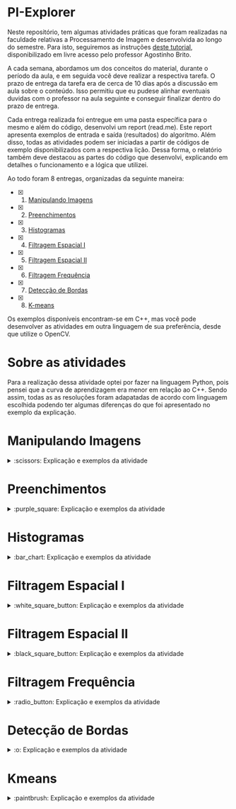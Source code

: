 # PI-Explorer

Neste repositório, tem algumas atividades práticas que foram realizadas na faculdade relativas a Processamento de Imagem e desenvolvida ao longo do semestre. Para isto, seguiremos as instruções [deste tutorial](https://agostinhobritojr.github.io/tutorial/pdi/), disponibilizado em livre acesso pelo professor Agostinho Brito.

A cada semana, abordamos um dos conceitos do material, durante o período da aula, e em seguida você deve realizar a respectiva tarefa. O prazo de entrega da tarefa era de cerca de 10 dias após a discussão em aula sobre o conteúdo. Isso permitiu que eu pudese alinhar eventuais duvidas com o professor na aula seguinte e conseguir finalizar dentro do prazo de entrega.

Cada entrega realizada foi entregue em uma pasta específica para o mesmo e além do código, desenvolvi um report (read.me). Este report apresenta exemplos de entrada e saída (resultados) do algoritmo. Além disso, todas as atividades podem ser iniciadas a partir de códigos de exemplo disponibilizados com a respectiva lição. Dessa forma, o relatório também deve destacou as partes do código que desenvolvi, explicando em detalhes o funcionamento e a lógica que utilizei.

Ao todo foram 8 entregas, organizadas da seguinte maneira:

- [x] 1. [Manipulando Imagens](#manipulando-imagens)
- [x] 2. [Preenchimentos](#preenchimentos)
- [x] 3. [Histogramas](#histogramas)
- [x] 4. [Filtragem Espacial I](#filtragem-espacial-i)
- [x] 5. [Filtragem Espacial II](#filtragem-espacial-ii)
- [x] 6. [Filtragem Frequência](#filtragem-frequência)
- [x] 7. [Detecção de Bordas](#detecção-de-bordas)
- [x] 8. [K-means](#kmeans)

Os exemplos disponíveis encontram-se em C++, mas você pode desenvolver as atividades em outra linguagem de sua preferência, desde que utilize o OpenCV. 

# Sobre as atividades
Para a realização dessa atividade optei por fazer na linguagem Python, pois pensei que a curva de aprendizagem era menor em relação ao C++. Sendo assim, todas as as resoluções foram adapatadas de acordo com linguagem escolhida podendo ter algumas diferenças do que foi apresentado no exemplo da explicação.

Manipulando Imagens
=================

<details>
  <summary>:scissors: Explicação e exemplos da atividade</summary><br />  
  
  Nessa atividade, há três exercícios: <b>pixels</b>, <b>regions</b> e <b>changeregions</b>
  
  1. No [Exemplo Pixels](ManipulandoImagens/pixels.py) é a atividade exemplo para aprender como resolver a atividade, alguns comandos foram adaptados de acordo com a linguagem Python.

  ---
  
  2. No [Exerecício de Regiões](ManipulandoImagens/regions.py) nesse exercício utilizei uma imagem pessoal da minha gata Haru, mas a imagem era muito grande, então criei a função `reduzir_imagem` apenas para reduzir o tamanho da imagem apresentada para poder ser visualizado. Tornando assim a imagem de tamanho **300X400**.

  ```bash
  def reduzir_imagem(imagem):
    porcetagem_escala = 10
    largura = int(imagem.shape[1] * porcetagem_escala / 100)
    altura = int(imagem.shape[0] * porcetagem_escala / 100)
    dimensao_imagem = (largura, altura)
    return cv.resize(imagem, dimensao_imagem, interpolation = cv.INTER_AREA)
  ```
  
  Para deixar a imagem negativa foi usado:
  ```bash
  255 - imagem_reduzida[p1_c:p1_a,p2_c:p2_a]
  ```

  E colocado na matiz do pyhton:
  ```bash
  imagem_reduzida[p1_c:p1_a,p2_c:p2_a]
  ```

  ### Exemplos de utilização

  Para testar o programa é só editar os paramêtros. Então P1 é composto por p1i e p1j, assim como P2 é composto por p2i e p2j, sendo implementados assim: regions(p1i,p1j, p2i,p2j)

  - Exemplo 1:
  ```bash
    regions(40,301,150,250)
  ```
  Saída:
  
  ![](Resources/Examples1/1.PNG)

  - Exemplo 2:
  ```bash
    regions(60,350,50,200)
  ```  
  Saída:
  
  ![](Resources/Examples1/2.PNG)

  - Exemplo 3:
  ```bash
    regions(105,200,80,130)
  ```  
  Saída:
  
  ![](Resources/Examples1/3.PNG)

  Basta tirar o comentário e comentar o próximo utilizando #
  ```bash
  regions(40,301,150,250) //Esse roda
  # regions(60,350,50,200) //Esse não
  ```
  ---
  
  3 - No [Exerecício de Troca de Regiões](ManipulandoImagens/changeregions.py)
  
   Primeiro verifica utiliza o `.shape` que permite pegar o tamnho da imagem inserida:
  
   ```bash
    (altura, largura) = imagem.shape[:2] # Como essa função pega 3 paramêtros e só utilizo os dois priemiros coloco [:2]
   ```
   <br/>
  
   Divido o valor da largura e altura pela metade para pegar um fatia da imagem:
  
   ```bash
    (p1m, p2m) = (largura // 2, altura // 2)
   ```
  
   Uso o `.copy()` para fazer uma cópia da imagem original
  
   ```bash
    imagem_1 = imagem.copy()
    imagem_2 = imagem.copy()
   ```
   ### Etapas de monstagem da imagem

   Posiciono dentro da imagem real a imagem cortada deixando na posição que deve ficar:

   ```bash
    imagem_1[:p1m,:p2m] = imagem[p1m:,p1m:]
   ```

   A `imagem_1` a saída mostra o primeiro quadrado da imagem cortada.

   ```bash
    cv.imshow("Trocar de Posicao a Imagem", imagem_1)
   ```
   Saída:
  
   ![](Resources/Examples1/4.PNG)

   Depois faz uma cópia dessa imagem e posiciona o próximo quadrado cortado ao lado, formando a parte de cima da imagem.

   ```bash
    imagem_top = imagem_1.copy()
    imagem_top[:p2m,p1m:] = imagem[p2m:,:p1m]
   ``` 
  A `imagem_top` formou a parte de cima com os dois recortes na posição certa.
  Com esse comando abaixo pode-se ver a imagem de saida:

  ```bash
    cv.imshow("Trocar de Posicao a Imagem", imagem_top)
  ```
  Saída:
  
  ![](Resources/Examples1/akali_cortada_top.PNG)

  Para a próxima etapa fiz uma cópia da imagem pronta da parte de cima e uni com a imagem recortada do lado esquerdo montando uma imagem com 3 quadrados nas suas respectivas posições.

  ```bash
    imagem_tres_quadros = imagem_top.copy()
    imagem_tres_quadros[p2m:,:p1m] = imagem[:p2m,p1m:]
  ```
  
  Se colocar para imprimir o `imagem_tres_quadros` monta a imagem dos 3 quadrados em suas devidas posições.
 
  ```bash
    cv.imshow("Trocar de Posicao a Imagem", imagem_tres_quadros)
  ```
  Saída:
  
  ![](Resources/Examples1/akali_cortada_tres_parte.PNG)

  Para finalizar e apresentar a imagem correta copiei a imagem com os 3 quadrados e adicionei o último quadrado na imagem.

  ### Exemplo de utilização

  - Exemplo:
  Para apresentar a imagem correta toda recortada e seus quadrados nas respoectrivas posições utiliza-se esse comando.
 
  ```bash
    cv.imshow("Trocar de Posicao a Imagem", imagem_complete)
  ```
  Saída:
  
  ![](Resources/Examples1/akali_cortada_completa.PNG)
</details>

Preenchimentos
=================

<details>
  <summary>:purple_square: Explicação e exemplos da atividade</summary><br />  
  
  Nessa atividade, há três exercícios: <b>labeling</b>, <b>labeling_ex1</b> e <b>labeling_ex2</b>
  
  1. No [Exemplo de Preenchimento](Preenchimentos/labeling.py) é a atividade exemplo para aprender como resolver a atividade, alguns comandos foram adaptados de acordo com a linguagem Python.

   Para converter as cores da imagem utilizei o `cvtColor` e para definir os tons de cinza adicionei a propriedade de cor `cv.COLOR_BGR2GRAY`:

   ```bash
    imagem = cv.cvtColor(imagem, cv.COLOR_BGR2GRAY)
   ```

   Usei o `.shape` para pegar o tamanho da imagem em largura e altura:

   ```bash
     (width, height) = imagem.shape[:2]
   ```
  
   Criei um contador de número de objetos e iniciei zerado:
  
   ```bash
     nobjetos = 0
   ```
    
   Para usar o `floodFill` necessita criar uma máscara da imagem, que é definida nessa linha:
  
   ```bash
     mascara = np.zeros((height + 2, width + 2), np.uint8)
   ```
  
   Para poder identificar quantos pixels são claros (pixel de cor 255) criei uma recursividade que utiliza o tamanho da imagem para identificar a quantidade de pixels e toda vez que encontrar um pixel da cor 255 adiciona no contador que encontrou um objeto novo e no `floodFill` vai rotulando os objetos da imagem:

  ```bash
    for i in range(0, height):
      for j in range(0, width):
        if imagem[i,j] == 255:
          #achou um objeto
          nobjetos = nobjetos + 1

          # preenche o objeto com o contador
          cv.floodFill(imagem, mascara, (j,i), nobjetos)
   ```

   Utilizei o `equalizeHist` na imagem para melhorar a identificação da rotulação:
  
   ```bash
     realce = cv.equalizeHist(imagem)
   ```
   Se executar o comando abaixo pode-se ver a imagem normal em tons de cinza e a imagem com realce para identificar a rotulação:
  
   ```bash
     cv.imshow('Imagem', imagem)
     cv.imshow('Realce', realce)
   ```

   Saída:
    
   ![](Resources/Examples2/atividade%201%20%20-%202.PNG)
  
   Ao finalizar grava a imagem nova rotulada:
  
   ```bash
     cv.imwrite("labeling.png", imagem)
   ```  
  
   Saída:

   ![](labeling.png)
  
  ---
  
   2. No [Atividade de Preenchimento 1](Preenchimentos/labeling_ex1.py) é para limitar se uma imagem tem mais de 255 objetos, pois torna o processo de rotulação mais lento.

   Para resolver esse problema utilizei o contador de objetos e limitei em um if se o número for menor ou igual a 255 aceita fazer a rotulação se não adiciona `True` na flag `erro`:
   
   ```bash
     for i in range(0, height):
      for j in range(0, width):
        if imagem[i,j] == 255:
          #achou um objeto
          nobjetos = nobjetos + 1

          if nobjetos <= 255:
            # preenche o objeto com o contador
            cv.floodFill(imagem, mascara, (j,i), nobjetos)
          else:  
            erro = True
   ```
   
   Então se a imagem tiver mais que 255 objetos aparece um erro no console, se não aparece a nova imagem rotulada:

   ```bash
     if erro is not True:
       print('width: ', width)
       print('height: ', height)

       # Numero de objetos está errado. Conta pixels 255 e não as bolhas em si
       print('Total de bolhas: ', nobjetos)

       realce = cv.equalizeHist(imagem)
       cv.imshow('Imagem', imagem)
       cv.imshow('Realce', realce)
                            
       #Salva imagem                     
       cv.imwrite("doble_labeling.png", imagem)
     else:
       print('Imagem possui mais de 255 objetos, dificulta a rotulacao. Por favor selecione outra imagem com menos objetos.')
   ```
   Se o número de objetos é MAIOR que 255.

   Saída:

   ![](Resources/Examples2/atividade%201.PNG)
                            
   Se o número de objetos é MENOR que 255, salva imagem como `doble_labeling.png`.                            
   Saída:

   ![](doble_labeling.png)       
                            
   ---
   
   3. No [Atividade de Preenchimento 2](Preenchimentos/labeling_ex2.py) é aprimorar o algoritmo de contagem apresentado para:
      3.1. Identificar regiões com ou sem buracos internos que existam na cena;
      3.2. Assumir que objetos com mais de um buraco podem existir;
      3.3. Inclua suporte no algoritmo para não contar bolhas que tocam as bordas da imagem;
      3.4. Não se pode presumir, a priori, que elas tenham buracos ou não.

   Para o item 3.1 peguei o inverso da cor:
   
   ```bash
     #inverso da cor
     imagem = 255 - imagem
   ```
   Saída:
                            
   ![](Resources/Examples2/Imagem%20com%20cor%20invertida.PNG)   
   
   Defini que tudo que fosse fundo mudasse para preto, deixando apenas os buracos brancos de dentro das bolhas:
   
   ```bash
     for i in range(0, height):
        for j in range(0, width):
          if any(imagem[i,j] == [255,255,255]):
            #achou um objeto
            nobjetos = nobjetos + 1

            # preenche o objeto com o contador
            cv.floodFill(imagem, mascara, (0,0), nobjetos)
   ```
   Saída:
    
   ![](Resources/Examples2/atividade%202.PNG)  
   
</details>

Histogramas
=================
  
<details>
  <summary>:bar_chart: Explicação e exemplos da atividade</summary><br/>
  
  Nessa atividade, há três exercícios: <b>histogram</b>, <b>equalize</b> e <b>motiondetector</b><br/>
  
  1. No [Histograma](Histogramas/histogram.py) é uma atividade exemplo para capturar uma imagem colorida pela camera e convertendo identificando o RGB e fazer um histograma de cada cor.
  
  
  O `nbins` é o tamanho do vetor do histograma no caso defini como 128 para ter uma visualização melhor do histograma. O `histRange` colocasse o valor máximo e mínimo de faixa de cor que vai usar, no caso vai de 0 (zero) até 255.
  
  ```bash
    nbins = 128
    histRange = [0, 255]
  ```
  
  Abre uma conexão com a câmera da posição 0 e verifica se está vindo imagem, caso não venha aparece um retorno no console e sai do programa.

  ```bash
    cap = cv2.VideoCapture(0)

    if not cap.isOpened():
      print("camera indisponiveis")
      return
  ```
  Definir o tamanho da imagem capturada pela câmera com as propridades do OpenCV: `cv2.CAP_PROP_FRAME_WIDTH` e `cv2.CAP_PROP_FRAME_HEIGHT`, no caso largura é 640 e a altura 480
  
  ```bash
    cap.set(cv2.CAP_PROP_FRAME_WIDTH, 640)
    cap.set(cv2.CAP_PROP_FRAME_HEIGHT, 480)
    width = cap.get(cv2.CAP_PROP_FRAME_WIDTH)
    height = cap.get(cv2.CAP_PROP_FRAME_HEIGHT)
  ```
  Abaixo como se defini o tamanho dos histogramas para cada cnal de cor, como se usa o `np.zero` defini-se a tipagem dos dados para pegar 8bits.
  
  ```bash
    histImgR = np.zeros((histh, histw, 3), dtype="uint8")
    histImgG = np.zeros((histh, histw, 3), dtype="uint8")
    histImgB = np.zeros((histh, histw, 3), dtype="uint8")
  ```
  
  Enquanto tiver captando imagem a cada frame lido `ret, frame = cap.read()` é separado em planos para serem analisados e gerado um histograma de cor daquela imagem captada, para isso se utiliza o `.split` para melhor separação das cores detectadas na captura. E passado os valores calculados de cada cor RGB para o `.calcHist` do OpenCV para gerar um histograma ainda não normalizado.
  
  ```bash
    while(True):
    ret, frame = cap.read()

    planes = cv2.split(frame)

    histR = cv2.calcHist(planes[0], [1], None, [nbins], histRange)
    histG = cv2.calcHist(planes[1], [1], None, [nbins], histRange)
    histB = cv2.calcHist(planes[2], [1], None, [nbins], histRange)
  ```
  
  A cada histograma é normalizado uma faixa de valores de zero até a quantidade máxima de linhas das imagens analisadas para pegar os pontos do menor ao maior daquela faixa de cor. Assim poder desenhar no histograma esses dados encontrados.
  
  ```bash
    cv2.normalize(histR, histR, 0, histImgR.shape[1], cv2.NORM_MINMAX, -1)
    cv2.normalize(histG, histG, 0, histImgG.shape[1], cv2.NORM_MINMAX, -1)
    cv2.normalize(histB, histB, 0, histImgB.shape[1], cv2.NORM_MINMAX, -1)
  ```
  
  Depois de normalizado para desenhar o histograma usamos uma função do OpenCV `.line` que desenha as linhas do histograma, faz uma cópia dessa informação dentro da imagem com o `.copy`, como não consegui colcoar dentro da imagem usei o `.rectangle` para desenhar um retangulo com a informação do histograma em três janelas diferentes.
  
  ```bash
    histImgR = np.zeros((histh, histw, 3), dtype="uint8")
    histImgG = np.zeros((histh, histw, 3), dtype="uint8")
    histImgB = np.zeros((histh, histw, 3), dtype="uint8")

    for i in range(nbins):
      cv2.line(histImgR, (i, histh),
               (i, histh - round(histR[i][0])), [0, 0, 255], 1, 8, 0)
      cv2.line(histImgG, (i, histh),
               (i,  histh - round(histG[i][0])), [0, 255, 0], 1, 8, 0)
      cv2.line(histImgB, (i, histh),
               (i,  histh - round(histB[i][0])), [255, 0, 0], 1, 8, 0)

    imgR = histImgR.copy()
    imgG = histImgG.copy()
    imgB = histImgB.copy()

    cv2.rectangle(imgR, (0, 0), (nbins, histh),  [0, 0, 255])
    cv2.rectangle(imgG, (0, histh), (nbins, histh),  [0, 255, 0])
    cv2.rectangle(imgB, (0, 2*histh), (nbins, histh),  [255, 0, 0])

    cv2.imshow('Hist. Verm.', imgR)
    cv2.imshow('Hist. Verde', imgG)
    cv2.imshow('Hist. Azul', imgB)
    cv2.imshow('Imagem', frame)
  ```
  Abaixo o retorno de como ficou a imagem capturada pela câmera e seus histogramas.
  
  Saída:
    
   ![](Resources/histogram_examples/exemplo%201.PNG)
  
    
   ![](Resources/histogram_examples/exemplo%202.PNG)

  ---
  
  2. No [Equalizador](Histogramas/equalize.py) se converte para tons de cinza a imagem e demonstra a imagem obtida pela camera e a imagem equalizada com os seus devidos equalizadores.
  
  Para essa atividade a parte inicial foi utilizado a anterior. Então, defnição do tamanho de vetor, range utilizado, captura de imgem, tamanho da imagem capturada, looping enquanto o programa roda permanece o mesmo.

  O que muda como é analisada as imagens capturadas. O frame analisado transformei para escala de cinza `cv2.COLOR_BGR2GRAY`.

  ```bash
    _, frame = cap.read()
    frame = cv2.cvtColor(frame, cv2.COLOR_BGR2GRAY)
  ```
  
   Com imagem capturada gerei uma equalização dela atrovés do `.equalizeHist` do próprio OpenCV, depois gerei histograma `imgFrame` para imagem normal `frame` e um histograma para imagem equalizada `img` e presentei a imagem tmbém equalizada `equalizedFrame`.
  
  ```bash
    equalizedFrame = cv2.equalizeHist(frame)

    equalizedHist = cv2.calcHist(equalizedFrame, [0], None, [nbins], histRange)
    frameHist = cv2.calcHist(frame, [0], None, [nbins], histRange)

    histImg = np.zeros((histh, histw), dtype="uint8")
    histFrame = np.zeros((histh, histw), dtype="uint8")

    cv2.normalize(equalizedHist, equalizedHist, 0,
                  histImg.shape[1], cv2.NORM_MINMAX, -1)
    cv2.normalize(frameHist, frameHist, 0,
                  histFrame.shape[1], cv2.NORM_MINMAX, -1)

    for i in range(nbins):
      cv2.line(histImg, (i, histh),
               (i, histh - round(equalizedHist[i][0])), [255], 1, 8, 0)
      cv2.line(histFrame, (i, histh),
               (i, histh - round(frameHist[i][0])), [255], 1, 8, 0)

    img = histImg.copy()
    imgFrame = histFrame.copy()

    cv2.rectangle(img, (0, 0), (nbins, histh), [0])
    cv2.rectangle(imgFrame, (0, 0), (nbins, histh), [0])

    cv2.imshow('equalizedHist', img)
    cv2.imshow('equalized', equalizedFrame)

    cv2.imshow('frameHist', imgFrame)
    cv2.imshow('frame', frame)
  ```
  Ao final apresentei a esquerda a imagem normal capturada e a direita imagem após a equalização com os seus devidos histogramas no retangulo a direita acima de cada uma delas.
  
  Saída:
    
   ![](Resources/histogram_examples/equalized_example.PNG)
  
  ---
  
  3. No [Detector de Movimento](Histogramas/motiondetector.py) continua calculando o histograma da imagem, no caso deixei a imagem em tons de cinza, e comparando com o último histograma calculado  Quando o calculo tem diferença entre um limiar pré-estabelecido, ative um alarme, no caso é uma frase no console `ALERTA: MOVIMENTO DETECTADO!`.
  
  As declarções iniciais são iguais as outras atividades e a imagem capturada converto para tons de cinza:
 
  ```bash
    nbins = 128
    histRange = [0, 255]

    cap = cv2.VideoCapture(0)

    if not cap.isOpened():
      print("Could not open video device")
      return

    cap.set(cv2.CAP_PROP_FRAME_WIDTH, 640)
    cap.set(cv2.CAP_PROP_FRAME_HEIGHT, 480)
    width = cap.get(cv2.CAP_PROP_FRAME_WIDTH)
    height = cap.get(cv2.CAP_PROP_FRAME_HEIGHT)

    print(f"largura = {width}")
    print(f"altura = {height}")

    histw = nbins
    histh = nbins // 2

    old_frame = cv2.cvtColor(cap.read()[1], cv2.COLOR_BGR2GRAY)
  ```
  O limite definido foi de 1000. E a partir da primeira interação entra no looping. Calcula o histograma do frame atual(`current_frameHist`) e do antigo (`old_frameHist`).
Para comparar os histogramas foi usado uma função própria do OpenCV o `.compareHist` usando o calculo de Kullback-Leibler `cv2.HISTCMP_KL_DIV` que fica registrado na variável `result`.
  
  ```bash
  max_difference = 1000
  old_result = None

  first_iteration = True

  while(True):
    current_frame = cv2.cvtColor(cap.read()[1], cv2.COLOR_BGR2GRAY)

    current_frameHist = cv2.calcHist(current_frame, [0], None, [nbins], histRange)
    old_frameHist = cv2.calcHist(old_frame, [0], None, [nbins], histRange)

    result = cv2.compareHist(current_frameHist, old_frameHist, cv2.HISTCMP_KL_DIV)
  ```
  
  Enquanto o `old_result` não existir mantem o mesmo valor que tiver em `result`. Para calcular a diferença (`difference`) usa a função do python `abs` para nunca ter valores negativos e voltar tipo número. Se a diferença for maior que o limite definido aparecer um alerta no console de movimento detectado e apresenta o vídeo da captura da câmera.
 
  ```bash
    if not old_result:
      old_result = result

    difference = abs(result - old_result)

    if difference > max_difference:
      print(f"movement detected: {result} - difference: {difference} - max_difference: {max_difference}")
      print(f"ALERTA: MOVIMENTO DETECTADO!")

    cv2.imshow('frame', current_frame)

    if cv2.waitKey(1) & 0xFF == ord('q'):
      break

    old_frame = current_frame
    old_result = result
  ```
  
  Quando o objeto se mexe, no console apresenta que deu diferença e aparece o alerta de movimento.
  
  Saída:
    
   ![](Resources/histogram_examples/Exemplo_movimento.gif)
  
  
   ![](Resources/histogram_examples/motiondetector.PNG)
  
   [Video MP4 do programa rodando](Resources/histogram_examples/Exemplo_movimento.mp4)
  
</details>

Filtragem Espacial I
=================
  
<details>
<summary> :white_square_button: Explicação e exemplos da atividade</summary>
  
  1. No [Filtragem Espacial I](FiltragemEspacial1/filtragemespacial.py) adiciona filtros sobre a imagem capturada, sendo eles: *media, gauss, horizontl, vertical, laplacian*.
  Esses filtros já vem definidos em variáveis de mesmo.
  
  ```bash
    def main():
      media = [0.1111, 0.1111, 0.1111, 0.1111, 0.1111, 0.1111, 0.1111, 0.1111, 0.1111]
      gauss = [0.0625, 0.125,  0.0625, 0.125, 0.25, 0.125,  0.0625, 0.125,  0.0625]
      horizontal = [-1, 0, 1, -2, 0, 2, -1, 0, 1]
      vertical = [-1, -2, -1, 0, 0, 0, 1, 2, 1]
      laplacian = [0, -1, 0, -1, 4, -1, 0, -1, 0]
      boost = [0, -1, 0, -1, 5.2, -1, 0, -1, 0]
      frameFiltered = np.zeros((3, 3))
      result = np.zeros((3, 3))
  ```
  
  Após definição desses filtros, abre a conexão com a câmera, testa se funcionou, defini o tamanho da captura. Uma máscara é criada com os parâmetros definidos para o array de `media` com formato 3 por 3. Definimos o `absolute` como `True` para ser usado em um dos filtros. Se a captura está funcionando entra no looping.
  
   ```bash
    cap = cv2.VideoCapture(0)

    if not cap.isOpened():
      print("Could not open video device")
      return

    cap.set(cv2.CAP_PROP_FRAME_WIDTH, 640)
    cap.set(cv2.CAP_PROP_FRAME_HEIGHT, 480)

    mask = np.reshape(media, (3, 3))

    absolute = True

    while(True):
 ```

Dentro do while pega o frame da captura e transforma para tons de cinza. Mostra uma tela da imagem capturada original, usa a mesma captura que está `framegray` uso o `.flip` para inverter a imagem, transformamos para 32 bits em float com `.float32` do Python na variável `frame32f`. Na variável `frameFiltered` utilizei um método do OpenCV chamado `.filter2D` que faz com que a imagem que está sendo usada passe para kernel e crie um filtro linear sobre ela, interpolando valores de pixels discrepantes de acordo com o modo de borda especificado.
  
 ```bash
    while(True):
      ret, frame = cap.read()

      framegray = cv2.cvtColor(frame, cv2.COLOR_BGR2GRAY)

      cv2.imshow("original", framegray)

      framegray = cv2.flip(framegray, 1)

      frame32f = np.float32(framegray)
      frameFiltered = cv2.filter2D(frame32f, cv2.CV_32F, mask, anchor=(1, 1), delta=0)
  ```
  Se o `absolute` for verdadeiro converto o valor do `frameFiltered` com o `.abs` do np para converter os valores em positivos. O `result` recebe os valores de `frameFiltered` limitados a 8bits com o `.unit8` que vai até 255 máximo. E apresento o retorno de result.
  
  ```bash
      if absolute:
        frameFiltered = np.abs(frameFiltered)

      result = np.uint8(frameFiltered)

      cv2.imshow("filtroespacial", result)

  ```
  Na tela de nome `filtroespacial` conforme a tecla que aperta apresenta um filtro sobre a imagem capturada: * a = absolute, m = mask, g = gauss, h = horizontal, v = vertical, l = laplacian e b = boost *.
  
  ```bash
      key = cv2.waitKey(10)

      if key != -1:
        key = chr(key)

      if key == '\x1b':
        break

      if key == 'a':
        absolute = not absolute
      elif key == 'm':
        mask = np.reshape(media, (3, 3))
        print(mask)
      elif key == 'g':
        mask = np.reshape(gauss, (3, 3))
        print(mask)
      elif key == 'h':
        mask = np.reshape(horizontal, (3, 3))
        print(mask)
      elif key == 'v':
        mask = np.reshape(vertical, (3, 3))
        print(mask)
      elif key == 'l':
        mask = np.reshape(laplacian, (3, 3))
        print(mask)
      elif key == 'b':
        mask = np.reshape(boost, (3, 3))
        print(mask)

      if cv2.waitKey(1) & 0xFF == ord('q'):
        break 

    cv2.waitKey()
  ```
  
  Retorno da imagem **gauss**.
  
  Saída:
    
   ![](Resources/filtragem_espacial_i_examples/1.PNG)
  
  Retorno do Filtro **absolute**.
  
  Saída:
  
   ![](Resources/filtragem_espacial_i_examples/a.PNG)
  
  Retorno do Filtro **boost**.
  Saída:
  
   ![](Resources/filtragem_espacial_i_examples/b.PNG)
  
  Retorno do Filtro horizontal.
  
  Saída:
  
   ![](Resources/filtragem_espacial_i_examples/h.PNG)
  
  Retorno do Filtro **laplacian**.
  
  Saída:
  
   ![](Resources/filtragem_espacial_i_examples/l.PNG)
  
  Retorno do Filtro **mask**.
  
  Saída:
  
   ![](Resources/filtragem_espacial_i_examples/m.PNG)
  
  Retorno do Filtro **vertical**.
  
  Saída:
  
   ![](Resources/filtragem_espacial_i_examples/v.PNG)
 
  
  ---
  
  2. No [Laplaciano do gaussiano](FiltragemEspacial1/laplgauss.py) tem que se adicionar mais um efeito misturando dois dos calculos em um mesmo filtro, sendo os calculos:  *laplaciano do gaussian de imagem capturada*.
  
  Foi realizado uma concatenação dos dois calculos, fazendo o laplaciano sobre gauss, usando o `.concatenate` do próprio np. O usuário que clicar: *t = laplaciano do gaussian*. 
  
  ```bash
    elif key == 't':
      mask = np.float32(np.concatenate((np.reshape(gauss, (3, 3)), np.reshape(laplacian, (3, 3)))))
      print(mask)
  ```
  
  Foi usado outro objeto par visualizar melhor o novo filtro combinado.

  Saída:
    
  ![](Resources/filtragem_espacial_i_examples/t.PNG)
  
  Se compararmos os filtros separados:
  
   Retorno da imagem **gauss**.
  
  Saída:
    
  ![](Resources/filtragem_espacial_i_examples/1.PNG)

  Retorno do Filtro **laplacian**.
  
  Saída:
  
  ![](Resources/filtragem_espacial_i_examples/l.PNG)
  

O novo filtro ele pega bordas da imagem e o lapaciano trata pontos dessas bordas para melhor visualização. Pondendo visualizar os constornos dos objetos dentro da imagem.

   Saída:
    
   ![](Resources/filtragem_espacial_i_examples/t.PNG)
  
</details>
  
Filtragem Espacial II
=================
  
<details>
<summary>:black_square_button: Explicação e exemplos da atividade</summary>

Nessa atividade, há três exercícios: <b>addweighted</b>, <b>tiltshift</b> e <b>tiltshiftvideo</b><br/>
  
  1. No [Add Weighted](FiltragemEspacial2/addweighted.py) é uma atividade exemplo de Addweighted que é um combinação linear de duas imagens f0(x,y) e f1(x,y) (plano do foco da imagem). O programa abaixo fará o calculo da combinação linear fornecendo duas saídas. Para o controle de Alpha que é o blend usa-se o `addWeighted` do próprio OpenCV para fazer o cálculo linear que dá o efeito de sobreposição com desfoque e para o Scanline no controle de line define-se o tamanho limiteda imagem sobreposta até que posição dá para aumentar e diminuir.
  
```bash
  image1 = cv2.imread("Resources/blend1.jpg")
  image2 = cv2.imread("Resources/blend2.jpg")
  imageTop = image2.copy()

  if type(image1).__module__ != "numpy":
      print("Arquivo não encontrado")

  if type(image2).__module__ != "numpy":
      print("Arquivo não encontrado")

  alfa = 0.0
  alfa_slider = 0
  alfa_slider_max = 100
  top_slider = 0
  top_slider_max = 100
  TrackbarName = ''


  def on_trackbar_blend(param):
      global alfa_slider
      global alfa

      alfa_slider = param
      alfa = alfa_slider/alfa_slider_max
      blended = cv2.addWeighted(image1, 1-alfa, imageTop, alfa, 0.0)
      cv2.imshow("addweighted", blended)


  def on_trackbar_line(top_slider):
      global imageTop

      imageTop = image1.copy()
      limit = top_slider*255//100
      if limit > 0:
          imageTop[:limit] = image2[:limit]
          cv2.imshow("addweighted", imageTop)

      on_trackbar_blend(alfa_slider)


  def main():
      cv2.namedWindow("addweighted", 1)

      TrackbarName = "Alpha x {0}".format(alfa_slider_max)
      cv2.createTrackbar(TrackbarName, "addweighted", alfa_slider,
                         alfa_slider_max, lambda x: on_trackbar_blend(x))
      on_trackbar_blend(alfa_slider)

      TrackbarName = "Scanline x {0}".format(top_slider_max)
      cv2.createTrackbar(TrackbarName, "addweighted", top_slider,
                         top_slider_max, lambda x: on_trackbar_line(x))
      on_trackbar_line(top_slider)

      cv2.waitKey()
```
    O resultado da combinação vai gerar uma janela com duas barras de controle `on_trackbar_blend` e `on_trackbar_line`, sendo uma para regular o valor alpha que altera o distânciamento do foco da imagem da sua projeção e o outro controle é a região a ser copiada da entrada da composição com o objetivo de não alterar a região central para que o efeito til-shift funcione posteriormente. Esse resultado pode ser visualizado pelas imagens abaixo.
  
   Saída:

  <table align="center">
    <tr>
      <td align="center"><img src="Resources/filtragel_espacial_ii_examples/addweighted.PNG"></td>
      <td align="center"><img src="Resources/filtragel_espacial_ii_examples/addweighted1.PNG"></td>      
      <td align="center"><img src="Resources/filtragel_espacial_ii_examples/addweighted2.PNG"></td>
      <td align="center"><img src="Resources/filtragel_espacial_ii_examples/addweighted3.PNG"></td>
    </tr>
  </table>
  
  Pode-se observar a cópia da imagem mantendo a região central e uma imagem sobreposta com uma função filtrada com as bordas borradas por um filtro da média.
  
  2. No [Tiltshift](FiltragemEspacial2/tiltshift.py) é uma atividade exemplo da simulação da técnica fotográfica tilt-shift, que usa deslocamento e rotações para o efeito de desfoque seletivo da região. No caso podendo controlar a região de desfoque pelo `Gauss` definir a área do a ser defocada pelos controles superior `top` e inferior `bottom` como também podendo suavizar o limite da área borrada com o controle de `Decay`.
    
    A diferença dessa resolução para a anterior que para o desfoque utiliza-se a `GaussianBlur` do openCV, que utiliza a fórmula de Gauss pegando o tamanho da imagem e as direções de desvio definidas para aumentar ou diminuir o ruido da image. Já a suavização de bordas é usado o valor de `decay_bar_slider` como divisor nos tamnhos passados par o calculo de Alpha.
  
    ```bash

      def tiltshift():
        global image
        global top_limit
        global bottom_limit

        top_limit = top_bar_slider*255//100
        image[top_limit:] = original_image[top_limit:]

        if top_limit > 0:
            image[:top_limit] = cv2.GaussianBlur(
                original_image[:top_limit], (gauss_bar_slider, gauss_bar_slider), 0)

        bottom_limit = 255 - (bottom_bar_slider*255//100) + 1

        if bottom_limit == 256:
            bottom_limit = bottom_limit - 1

        if bottom_limit > 0:
            image[bottom_limit:] = cv2.GaussianBlur(
                original_image[bottom_limit:], (gauss_bar_slider, gauss_bar_slider), 0)

        x = np.arange(image.shape[0], dtype=np.float32)

        alpha_x = (np.tanh((x - top_limit) / decay_bar_slider) -
                   np.tanh((x - bottom_limit) / decay_bar_slider)) / 2

        mask = np.repeat(alpha_x, image.shape[1]).reshape(image.shape[:2])

        blur = cv2.GaussianBlur(
            image, (gauss_bar_slider * 2 + 1, gauss_bar_slider * 2 + 1), 0)

        mask = cv2.cvtColor(mask, cv2.COLOR_GRAY2BGR)

        image[:top_limit] = original_image[:top_limit]
        image[bottom_limit:] = original_image[bottom_limit:]

        result = cv2.convertScaleAbs(image * mask + blur * (1 - mask))

        cv2.imshow("main", result)


    def on_top_bar_slide(value):
        global top_bar_slider

        top_bar_slider = value
        tiltshift()


    def on_bottom_bar_slide(value):
        global bottom_bar_slider

        bottom_bar_slider = value
        tiltshift()


    def on_gauss_bar_slider(value):
        global gauss_bar_slider

        if value % 2 == 0:
            value = value + 1

        if value == 0:
            value = 1

        gauss_bar_slider = value
        tiltshift()


    def on_decay_bar_slider(value):
        global decay_bar_slider

        if value % 2 == 0:
            value = value + 1

        decay_bar_slider = value
        tiltshift()


    def main():
        cv2.namedWindow("main", 1)

        cv2.createTrackbar("Top x {0}".format(top_bar_slider_max), "main", top_bar_slider,
                           top_bar_slider_max, on_top_bar_slide)
        cv2.createTrackbar("Bottom x {0}".format(bottom_bar_slider_max), "main", bottom_bar_slider,
                           bottom_bar_slider_max, on_bottom_bar_slide)
        cv2.createTrackbar("Gauss x {0}".format(gauss_bar_slider_max), "main", gauss_bar_slider,
                           gauss_bar_slider_max, on_gauss_bar_slider)
        cv2.createTrackbar("Decay x {0}".format(decay_bar_slider_max), "main", decay_bar_slider,
                           decay_bar_slider_max, on_decay_bar_slider)

        cv2.waitKey()


    if __name__ == '__main__':
        main()
    ```
  
  Após relizado altura que está em foco e regular a intensidade do decaimento da região borrada, apresenta o seguinte resultado:
   Saída: 
    
   <table align="center">
    <tr>
      <td align="center"><img src="Resources/filtragel_espacial_ii_examples/tiltshift.PNG"></td>
      <td align="center"><img src="Resources/filtragel_espacial_ii_examples/tiltshift1.PNG"></td>      
      <td align="center"><img src="Resources/filtragel_espacial_ii_examples/tiltshift2.PNG"></td>
      <td align="center"><img src="Resources/filtragel_espacial_ii_examples/tiltshift3.PNG"></td>
      <td align="center"><img src="Resources/filtragel_espacial_ii_examples/tiltshift4.PNG"></td>
    </tr>
  </table>
  
  3. No [Tiltshift Video](FiltragemEspacial2/tiltshiftvideo.py) é uma atividade exemplo do uso da filtragem de modo bidirecional a partir do dominio da frequência na transformada discreta de Fourier (DFT) aplicado em um vídeo. 

    Para a resolução dessa atividade utiliza quase o mesmo código que o na atividade anterior, mudndo apenas entrada para receber o vídeo e aplicado o efeito no frame capturado do vídeo:
  
  ```bash
     speed = 4
      skip_frame = 0

      while True:
          ret, frame = cap.read()

          if skip_frame == 0:
              result = tiltshift(frame)
              cv2.imshow("main", result)

              skip_frame = (skip_frame + 1) % speed
          else:
              skip_frame = (skip_frame + 1) % speed
  ```

   É gerada uma imagem borrada devido a filtragem das altas frequências numa sequência de vídeo, podendo ser controlada da mesma forma qua a atividade anterior.
  
   Saída:
    
   ![](Resources/filtragel_espacial_ii_examples/tiltshiftvideo.gif)
  
   [Video MP4 do programa rodando](Resources/filtragel_espacial_ii_examples/tiltshiftvideo.mp4)
</details>

Filtragem Frequência
=================
  
<details>
<summary>:radio_button: Explicação e exemplos da atividade</summary>
  
Nessa atividade tem o exercício: <b>dft</b><br/>.
  
  1. No [DFT](FiltragemFrequencia/dft2.py) é ums atividade que utilizando uma imagem em tons de cinza, precisa-se manipular a imagem mal iluminada e ajustar os filtros denominados homórficos para corrigir a iluminação.
  
  O `getOptimalDFTSize` é uma função do OpenCV, que através do tamanho passado identifica qual é o melhor valor de base par ser calculado o DFT, sendo multiplos de 2, 3 e 5. Guardando em variáveis `dft_M` e `dft_N` o tamanho ideal de linhs e colunas.

  ```bash
  def main():
      global dft_M
      global dft_N

      cv2.namedWindow("original", 1)
      cv2.namedWindow("homomorphic", 1)

      dft_M = cv2.getOptimalDFTSize(image.shape[0])
      dft_N = cv2.getOptimalDFTSize(image.shape[1])

      cv2.createTrackbar("Gamma Low", "homomorphic", gamma_low_slider,
                         gamma_low_slider_max, on_gamma_low_slider)
      cv2.createTrackbar("Gamma High", "homomorphic", gamma_high_slider,
                         gamma_high_slider_max, on_gamma_high_slider)
      cv2.createTrackbar("d_zero", "homomorphic", d0_slider,
                         d0_slider_max, on_d0_slider)
      cv2.createTrackbar("c", "homomorphic", c_slider,
                         c_slider_max, on_c_slider)

      homomorphic()

      cv2.waitKey()
  ```
  O `copyMakeBorder` é uma função do OpenCV que defini as bordas da imagem como zeros par ser usado no cálculo do DFT. Contruindo uma matriz de zeros em `zeros`. Calculando a função de tranferência em `complex_image` e gerando uma matriz temporária `tmp` calcula o filtro passa-baixas ideal e á merge na matriz de filtros com a matriz de complexa. Faz o cálculo de DFT com a própria função do OpenCV (`dft`) realiza a troca de quadrantes com `move_dft`. Aplica o filtro de frequenci do OpenCV `mulSpectrums`. Clcula o defete inverso `idft` dos quadrantes trocados. Gerando assim a nova imagem normalizada.

  ```bash
    def homomorphic():
      gl = gamma_low_slider // 100
      gh = gamma_high_slider // 100
      d0 = 25 * d0_slider // 100
      c = c_slider // 100

      cv2.imshow("original", image_gray)

      padded = cv2.copyMakeBorder(image_gray, 0,  dft_M - image.shape[0], 0, dft_N - image.shape[1], cv2.BORDER_CONSTANT)

      zeros = np.float32(np.zeros(padded.shape))

      real_input = np.float32(padded.copy())

      planos = [real_input, zeros]

      complex_image = cv2.merge(planos)

      tmp = np.float32(np.zeros((dft_M, dft_N)))

      complex_image = cv2.dft(complex_image)

      complex_image = move_dft(complex_image)

      for x in range(tmp.shape[0]):
          for y in range(tmp.shape[1]):
              d2 = (x-dft_M//2)*(x-dft_M//2)+(y-dft_N//2)*(y-dft_N//2)

              tmp[x, y] = (gamma_high_slider-gamma_low_slider) * \
                  (1 - math.exp(-(c*d2/(d0*d0)))) + gamma_low_slider

      comps = [tmp, tmp]
      my_filter = cv2.merge(comps)
      complex_image = np.float32(complex_image)
      complex_image = cv2.mulSpectrums(complex_image, my_filter, 0)

      complex_image = move_dft(complex_image)

      complex_image = cv2.idft(complex_image)

      planos = cv2.split(complex_image)

      cv2.normalize(planos[0], planos[0], 0, 1, cv2.NORM_MINMAX)
      cv2.imshow("filtrada", planos[0])

  def move_dft(image):
      cx = image.shape[0] // 2
      cy = image.shape[1] // 2

      A = image[:cx, :cy]
      B = image[:cx, cy:]
      C = image[cx:, :cy]
      D = image[cx:, cy:]

      tmp = A.copy()
      A = D.copy()
      D = tmp.copy()

      tmp = C.copy()
      C = B.copy()
      B = tmp.copy()

      image[:cx, :cy] = A
      image[:cx, cy:] = B
      image[cx:, :cy] = C
      image[cx:, cy:] = D

      return image


  def on_gamma_low_slider(value):
      global gamma_low_slider

      gamma_low_slider = value
      homomorphic()


  def on_gamma_high_slider(value):
      global gamma_high_slider

      gamma_high_slider = value
      homomorphic()


  def on_d0_slider(value):
      global d0_slider

      d0_slider = value
      homomorphic()


  def on_c_slider(value):
      global c_slider

      c_slider = value
      homomorphic()

  ```
  
   Saída:
    
   <table align="center">
    <tr>
      <td align="center"><img src="Resources/filtragem_frequencia/1.PNG"></td>     
    </tr>
    <tr>
      <td align="center"><img src="Resources/filtragem_frequencia/2.PNG"></td>
    </tr>
    <tr>
      <td align="center"><img src="Resources/filtragem_frequencia/3.PNG"></td>
    </tr>
    <tr>
      <td align="center"><img src="Resources/filtragem_frequencia/4.PNG"></td>
    </tr>
    <tr>
      <td align="center"><img src="Resources/filtragem_frequencia/5.PNG"></td>
    </tr>
  </table> 
</details>

Detecção de Bordas
=================
  
<details>
<summary>:o: Explicação e exemplos da atividade</summary>
  
Nessa atividade, há três exercícios: <b>canny</b>, <b>pontilhimo</b> e <b>cannypoints</b><br/>
  
  1. No [Canny](FiltragemEspacial2/canny.py) é uma atividade exemplo que detecta a descontinuidade de um imagem e reproduz uma imagem binária contendo os pontos da bordas obtidos a partir de parâmetros de configuração. Utilizando a função `Canny` do OpenCV que pega imagem passada e seus limites para gerar os caminhos das bordas da imagem passada par a função.

  ```bash
  TOP_SLIDER = 10
  TOP_SLIDER_MAX = 200
  top_bar_slider_inicial = 5
  top_bar_slider = 10
  edges = 0

  caminho = 'Resources/deteccao_de_bordas/shoto-todoroki2.jpg'
  imagem = cv2.imread(caminho, 0)


  def on_trackbar_canny(value):
    global top_bar_slider
    top_bar_slider = value

    if top_bar_slider < TOP_SLIDER:
      top_bar_slider = 10

    edges = cv2.Canny(imagem, top_bar_slider, 3*top_bar_slider) 
    cv2.imshow("Deteccao de Bordas Cannys", edges)


  def main():
    if imagem is not None:
      edges = cv2.Canny(imagem, top_bar_slider, 3*top_bar_slider) 
      cv2.imshow("Deteccao de Bordas Cannys", edges)
      cv2.createTrackbar("Bordas", "Deteccao de Bordas Cannys", top_bar_slider_inicial, TOP_SLIDER_MAX, on_trackbar_canny)

      cv2.waitKey(0)     
      cv2.destroyAllWindows()

    else:
      print('Ops! Nao achei a imagem. :(')
  ```
  
  
   Saída: É mostrado na imagem a detecção das bordas bem localizadas com espessura igual a 1. A função do programa entra com a imagem, a matriz onde a borda será descrita e os limiares T1 e T2.
    
   <table align="center">
    <tr><th colspan="4">Exemplos Original x Canny</th></tr>
    <tr>
      <th>Original</th>
      <th>Canny Borda de Tamanho 5</th>
      <th>Canny Borda de Tamanho 32</th>
      <th>Canny Borda de Tamanho 127</th>
     </tr>
    <tr>
      <td align="center"><img src="Resources/deteccao_de_bordas/shoto-todoroki.jpg"></td>
      <td align="center"><img src="Resources/deteccao_de_bordas/exemplos/canny2.1.PNG"></td>      
      <td align="center"><img src="Resources/deteccao_de_bordas/exemplos/canny2.2.PNG"></td>
      <td align="center"><img src="Resources/deteccao_de_bordas/exemplos/canny2.3.PNG"></td>
    </tr>
    <tr>
      <th>Original</th>
      <th>Canny Borda de Tamanho 5</th>
      <th>Canny Borda de Tamanho 40</th>
      <th>Canny Borda de Tamanho 180</th>
     </tr>
     </tr>
    <tr>
      <td align="center"><img src="Resources/deteccao_de_bordas/shoto-todoroki1.jpg"></td>
      <td align="center"><img src="Resources/deteccao_de_bordas/exemplos/canny1.1.PNG"></td>
      <td align="center"><img src="Resources/deteccao_de_bordas/exemplos/canny1.2.PNG"></td>
      <td align="center"><img src="Resources/deteccao_de_bordas/exemplos/canny1.3.PNG"></td>
    </tr>     
    <tr>
      <th>Original</th>
      <th>Canny Borda de Tamanho 5</th>
      <th>Canny Borda de Tamanho 57</th>
      <th>Canny Borda de Tamanho 90</th>
     </tr>
     </tr>
    <tr>
      <td align="center"><img src="Resources/deteccao_de_bordas/shoto-todoroki2.jpg"></td>
      <td align="center"><img src="Resources/deteccao_de_bordas/exemplos/canny1.PNG"></td>
      <td align="center"><img src="Resources/deteccao_de_bordas/exemplos/canny2.PNG"></td>
      <td align="center"><img src="Resources/deteccao_de_bordas/exemplos/canny3.PNG"></td>
    </tr>
  </table>
  
  2. No [Pontilhismo](FiltragemEspacial2/pontilhimo.py) é uma atividade que após identificado os caminhos da borda do desenho gera pontos em cada centro de pixel dentro dos caminhos, gerando uma imagem pontilhada. 

```bash
  STEP = 5
  JITTER = 3
  RADIUS = 2

  T1 = 10
  edges = 0

  caminho = 'Resources/deteccao_de_bordas/shoto-todoroki1.jpg'
  imagem = cv2.imread(caminho, 0)

  def main():
    if imagem is not None:
      height, width = imagem.shape
      points = copy(imagem)

      for i in range(height):
        for j in range(width):
          points[i, j] = 255

      xrange = np.zeros(int(height/STEP))
      yrange = np.zeros(int(width/STEP))

      for xvalue in range(len(xrange)):
        xrange[xvalue] = xvalue

      for yvalue in range(len(yrange)):
        yrange[yvalue] = yvalue

      xrange = [value*STEP+STEP/2 for value in xrange]
      yrange= [value*STEP+STEP/2 for value in yrange]

      np.random.shuffle(xrange)

      for i in xrange:
        np.random.shuffle(yrange)
        for j in yrange:
          x = int(i + random.randint(1, 2*JITTER-JITTER))
          y = int(j + random.randint(1, 2*JITTER-JITTER))
          if(x >= height):
            x = height-1
          if( y >= width):
            y = width-1
          gray = imagem[x,y]
          cv2.circle(points, (y, x), RADIUS, int(gray), -1, cv2.LINE_AA)

      edges = cv2.Canny(points, T1, 3*T1) 

      for i in range(height):
        for j in range(width):
          if(edges[i, j] != 0):
            gray = imagem[i,j]
            cv2.circle(points, (j, i), RADIUS, int(gray), -1, cv2.LINE_AA)

      cv2.imshow("cannypoint", points)
      cv2.imwrite("cannypoint.png", points)
      cv2.waitKey(0)     
      cv2.destroyAllWindows()

    else:
      print('Ops! Nao achei a imagem. :(')
```  
   Saída:
    
   <table align="center">
    <tr><th colspan="2">Exemplos Original x Pontilhismo</th></tr>
    <tr>
      <th>Original</th>
      <th>Pontilhismo</th>
     </tr>
    <tr>
      <td align="center"><img height="200em" src="Resources/deteccao_de_bordas/shoto-todoroki.jpg"></td>
      <td align="center"><img height="300em" src="Resources/deteccao_de_bordas/exemplos/pontos2.1.PNG"></td>
    </tr>    
    <tr>
      <th>Original</th>
      <th>Pontilhismo</th>
     </tr>
    <tr>
      <td align="center"><img height="600em" src="Resources/deteccao_de_bordas/shoto-todoroki1.jpg"></td>
      <td align="center"><img height="600em" src="Resources/deteccao_de_bordas/exemplos/pontos1.1.PNG"></td>
    </tr>     
    <tr>
      <th>Original</th>
      <th>Pontilhismo</th>
     </tr>
    <tr>
      <td align="center"><img height="200em" src="Resources/deteccao_de_bordas/shoto-todoroki2.jpg"></td>
      <td align="center"><img height="300em" src="Resources/deteccao_de_bordas/exemplos/pontos1.PNG"></td>
    </tr>
  </table>
  
  3. No [Canny Points](FiltragemEspacial2/cannypoints.py) é uma atividade que a cada ciclo novo calculado dess indentificção de pixel dentro da função de cannys suaviza mais o detalhes de cada pixel, tornando a imagem com mais detalhes mesmo com o efeito de pontilhismo aplicado nela.

  ```bash
  STEP = 5
  JITTER = 3
  RADIUS = 2

  T1 = 10
  edges = 0

  caminho = 'Resources/deteccao_de_bordas/shoto-todoroki1.jpg'
  imagem = cv2.imread(caminho, 0)

  def main():
    if imagem is not None:
      height, width = imagem.shape
      points = copy(imagem)

      for i in range(height):
        for j in range(width):
          points[i, j] = 255

      xrange = np.zeros(int(height/STEP))
      yrange = np.zeros(int(width/STEP))

      for xvalue in range(len(xrange)):
        xrange[xvalue] = xvalue

      for yvalue in range(len(yrange)):
        yrange[yvalue] = yvalue

      xrange = [value*STEP+STEP/2 for value in xrange]
      yrange= [value*STEP+STEP/2 for value in yrange]

      np.random.shuffle(xrange)

      for i in xrange:
        np.random.shuffle(yrange)
        for j in yrange:
          x = int(i + random.randint(1, 2*JITTER-JITTER))
          y = int(j + random.randint(1, 2*JITTER-JITTER))
          if(x >= height):
            x = height-1
          if( y >= width):
            y = width-1
          gray = imagem[x,y]
          cv2.circle(points, (y, x), RADIUS, int(gray), -1, cv2.LINE_AA)

      edges = cv2.Canny(points, T1, 3*T1) 

      for i in range(height):
        for j in range(width):
          if(edges[i, j] != 0):
            gray = imagem[i,j]
            cv2.circle(points, (j, i), RADIUS, int(gray), -1, cv2.LINE_AA)

      cv2.imshow("cannypoint", points)
      cv2.imwrite("cannypoint.png", points)
      cv2.waitKey(0)     
      cv2.destroyAllWindows()

    else:
      print('Ops! Nao achei a imagem. :(')
```
   Saída:
    
   <table align="center">
    <tr><th colspan="2">Exemplos original x Canny Points</th></tr>
    <tr>
      <th>Original</th>
      <th>Canny Points</th>
     </tr>
    <tr>
      <td align="center"><img height="200em" src="Resources/deteccao_de_bordas/shoto-todoroki.jpg"></td>
      <td align="center"><img height="300em" src="Resources/deteccao_de_bordas/exemplos/cannypoints2.1.PNG"></td>
    </tr>    
    <tr>
      <th>Original</th>
      <th>Canny Points</th>
     </tr>
    <tr>
      <td align="center"><img height="600em" src="Resources/deteccao_de_bordas/shoto-todoroki1.jpg"></td>
      <td align="center"><img height="600em" src="Resources/deteccao_de_bordas/exemplos/cannypoints1.1.PNG"></td>
    </tr>     
    <tr>
      <th>Original</th>
      <th>Canny Points</th>
     </tr>
    <tr>
      <td align="center"><img height="200em" src="Resources/deteccao_de_bordas/shoto-todoroki2.jpg"></td>
      <td align="center"><img height="300em" src="Resources/deteccao_de_bordas/exemplos/cannypoints1.PNG"></td>
    </tr>
  </table>
</details>

Kmeans
=================

<details>
<summary>:paintbrush: Explicação e exemplos da atividade</summary>
  
Nessa atividade, há dois exercícios: <b>kmens</b> e <b>kmeans_exercicio</b><br/>
  
  1. No [K-means](kmeans/kmeans.py) é uma atividade exemplo que permite entender a utilização do k-means para calcular dados em um conjunto maior e transformá-lo em um menor com a ideia de compactação de dados. Então esse algoritmo identifica vetores em um conjunto, encontra o ponto central de cada um deles formando um conjunto menor com todos os pontos indificados cuja sua distância para o próximo ponto seja menor em relação a distância do próximo ponto central.

Abaixo insero uma imagem que se não for nula definiamos a ela a quantidade de `NCLUSTERS` que é a quntidade de cores que serão identificadas na imagem, no caso atribui o valor 8. A `NRODADAS` defini quantas vezes essa imagem vai ser analisada novamente, no exemplo faremos apenas 1 vez para entender como a imagem está se comportando no resultado final.
  
  ```bash
    caminho = 'Resources/kmeans/malta-mdina.jpg'
    imagem = cv2.imread(caminho, 1)

    def main():
      if imagem is not None:
        NCLUSTERS = 8
        NRODADAS = 1
  ```
  Depois separa as informações da imagem inserida pegando sua Altura(`height`), Largura(`width`) e Canais de Cores(`channels`) e logo em seguida se calcula uma amostra da imagem identificando todos os pixels dela. Então o `sample` é toda é o total de linhas vinculados a um total de pixels em 3 colunas que representam o (R, G, B).

  ```bash
        height, width, channels = imagem.shape
        samples = np.zeros([height*width, 3], dtype = np.float32)
  
        count = 0

        for x in range(height):
            for y in range(width):
                samples[count] = imagem[x][y]
                count += 1
  ```
  
  Calculado a quantidade de pixels por cor é feito o calculo abaixo de k-means que utiliza a amostra da imagem (`sample`), número de cores analisadas, o terceiro parmetro no kmeans do python utiliza a melhor camada, nesse exemplo não vamos utilizar esse parâmetro, por isso está atribuido `None`. No quarto parâmentro verificasse o critério de identificação dos núcleos de cada pixel, usando varíaveis próprias do openCv `cv2.TERM_CRITERIA_EPS` e `cv2.TERM_CRITERIA_MAX_ITER` para identificar seus limites definimos o total de interações para identificá-las no caso 10000 e a margem de tolerância de cor que é para retornar 0.0001. o quinto parâmentro `NRODADAS` de quantas vezes essa imagem  será analisada e o `cv2.KMEANS_PP_CENTERS` que é um parâmentro openCV que já carrega os pontos centrais do que é encontrado na imagem de form ordenda.
  
  ```bash    
        compactness, labels, centers = cv2.kmeans(samples,
                                            NCLUSTERS, 
                                            None,
                                            (cv2.TERM_CRITERIA_EPS + cv2.TERM_CRITERIA_MAX_ITER, 10000, 0.0001), 
                                            NRODADAS, 
                                            cv2.KMEANS_PP_CENTERS)
  ```
  Para finalizar utiliza-se todos os pontos centrais para criar um vetor de centróides para ser identificado na imagem e retorna a imagem resutado após essa análise.
  
  ```bash    
        centers = np.uint8(centers)
        res = centers[labels.flatten()]
        imagem2 = res.reshape((imagem.shape))

        cv2.imshow("KMEANS", imagem2)
        cv2.imwrite("Resources/kmeans/exemplos/kmeans.jpg", imagem2)
        cv2.waitKey(0)     
        cv2.destroyAllWindows()

      else:
        print('Ops! Nao achei a imagem. :(')

    if __name__ == '__main__':
        main()

  ```
  
   Saída:
    
  <table align="center">
    <tr><th colspan="2">Exemplos de original x 1 rodada</th></tr>
    <tr>
      <td><img height="300em" src="Resources/kmeans/malta-mdina.jpg"></td>
      <td><img height="300em" src="Resources/kmeans/exemplos/kmeans.jpg"></td>
    </tr>
  </table>
  
  2. No [K-means Exercício](kmeans/kmeans_ex.py) é a atividade exercício que solicita para testar o resultado de 10 rotações de análise da imagem. A cada nova imagem executada há uma melhor identificação do núcleos dos pixels, e algum momento o código fica estagnado no resultado até novamente achar uma nova solução.

  O código é praticamente o mesmo em relação ao anterior. O que muda é o número de rodadas(`NRODADAS`) que agora é 10 e no clculo do kmens utiliza os pontos centróides de forma randômica (`cv2.KMEANS_RANDOM_CENTERS`).
  
  ```bash
    caminho = 'Resources/kmeans/marsaxlokk25.png'
    imagem = cv2.imread(caminho, 1)

    def main():
      if imagem is not None:    
        NCLUSTERS = 8
        NRODADAS = 10

        height, width, channels = imagem.shape
        samples = np.zeros([height*width, 3], dtype = np.float32)
        count = 0

        for x in range(height):
            for y in range(width):
                samples[count] = imagem[x][y] #BGR color
                count += 1

        compactness, labels, centers = cv2.kmeans(samples,
                                            NCLUSTERS, 
                                            None,
                                            (cv2.TERM_CRITERIA_EPS + cv2.TERM_CRITERIA_MAX_ITER, 10000, 0.0001), 
                                            NRODADAS, 
                                            cv2.KMEANS_RANDOM_CENTERS)
        centers = np.uint8(centers)
        res = centers[labels.flatten()]
        imagem2 = res.reshape((imagem.shape))

        cv2.imshow("KMEANS", imagem2)
        cv2.imwrite("Resources/kmeans/exemplos/kmeans_round10.jpg", imagem2)
        cv2.waitKey(0)     
        cv2.destroyAllWindows()

      else:
        print('Ops! Nao achei a imagem. :(')

    if __name__ == '__main__':
        main()
  ```
  
  
   Saída:
  
  - Imagem escolhida para fazer o teste:
  
  Nota-se que a cada passo há sim uma melhor identificação do centro de cada pixel, chega a se estagnar em uma parte e volta a melhorar a identificação desses núcleos. Mantive a identificação de 8 cores na imagem, por isso da mudança de cor da imagem original para o resultado.
  
  <p align="center">
    <img height="300em" src="Resources/kmeans/marsaxlokk.png">
  </p>
  
  <table>
    <tr><th colspan="2">Exemplos de 10 rodadas</th></tr>
    <tr>
      <td><img height="300em" src="Resources/kmeans/exemplos/kmeans_round1.jpg"></td>
      <td><img height="300em" src="Resources/kmeans/exemplos/kmeans_round2.jpg"></td>
    </tr>
    <tr> 
      <td><img height="300em" src="Resources/kmeans/exemplos/kmeans_round3.jpg"></td>
      <td><img height="300em" src="Resources/kmeans/exemplos/kmeans_round4.jpg"></td>
    </tr>
    <tr>   
      <td><img height="300em" src="Resources/kmeans/exemplos/kmeans_round5.jpg"></td>
      <td><img height="300em" src="Resources/kmeans/exemplos/kmeans_round6.jpg"></td>
    </tr>
    <tr> 
      <td><img height="300em" src="Resources/kmeans/exemplos/kmeans_round7.jpg"></td>
      <td><img height="300em" src="Resources/kmeans/exemplos/kmeans_round8.jpg"></td>
   </tr>
    <tr> 
      <td><img height="300em" src="Resources/kmeans/exemplos/kmeans_round9.jpg"></td>
      <td><img height="300em" src="Resources/kmeans/exemplos/kmeans_round10.jpg"></td>
    </tr>
  </table>
    
     
  - Outra imagem escolhida para fazer o teste para analisar melhor:
  
  Adicionei mais um exemplo para mostrar com outras cores dentro de uma imagem são captadas e identificadas para melhor entendimento do resultado do algoritmo.
  <p align="center">
    <img height="300em" src="Resources/kmeans/capadocia.jpg">
  </p>
  
  <table>
    <tr><th colspan="2">Exemplos de 10 rodadas</th></tr>
    <tr>
      <td><img height="300em" src="Resources/kmeans/exemplos/kmeans_round_capadocia1.jpg"></td>
      <td><img height="300em" src="Resources/kmeans/exemplos/kmeans_round_capadocia2.jpg"></td>
    </tr>
    <tr> 
      <td><img height="300em" src="Resources/kmeans/exemplos/kmeans_round_capadocia3.jpg"></td>
      <td><img height="300em" src="Resources/kmeans/exemplos/kmeans_round_capadocia4.jpg"></td>
    </tr>
    <tr>   
      <td><img height="300em" src="Resources/kmeans/exemplos/kmeans_round_capadocia5.jpg"></td>
      <td><img height="300em" src="Resources/kmeans/exemplos/kmeans_round_capadocia6.jpg"></td>
    </tr>
    <tr> 
      <td><img height="300em" src="Resources/kmeans/exemplos/kmeans_round_capadocia7.jpg"></td>
      <td><img height="300em" src="Resources/kmeans/exemplos/kmeans_round_capadocia8.jpg"></td>
   </tr>
    <tr> 
      <td><img height="300em" src="Resources/kmeans/exemplos/kmeans_round_capadocia9.jpg"></td>
      <td><img height="300em" src="Resources/kmeans/exemplos/kmeans_round_capadocia10.jpg"></td>
    </tr>
  </table>

</details>
